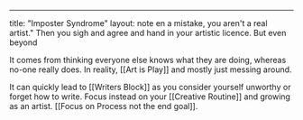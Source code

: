 ---
title: "Imposter Syndrome"
layout: note
en a mistake, you aren't a real artist." Then you sigh and agree and hand in your artistic licence. But even beyond 

It comes from thinking everyone else knows what they are doing, whereas no-one really does. In reality, [[Art is Play]] and mostly just messing around.

It can quickly lead to [[Writers Block]] as you consider yourself unworthy or forget how to write. Focus instead on your [[Creative Routine]] and growing as an artist. [[Focus on Process not the end goal]].
